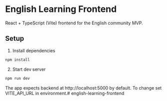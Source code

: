 # English Learning Frontend

React + TypeScript (Vite) frontend for the English community MVP.

## Setup

1. Install dependencies
```bash
npm install
```

2. Start dev server
```bash
npm run dev
```

The app expects backend at http://localhost:5000 by default. To change set VITE_API_URL in environment.#   e n g l i s h - l e a r n i n g - f r o n t e n d  
 
